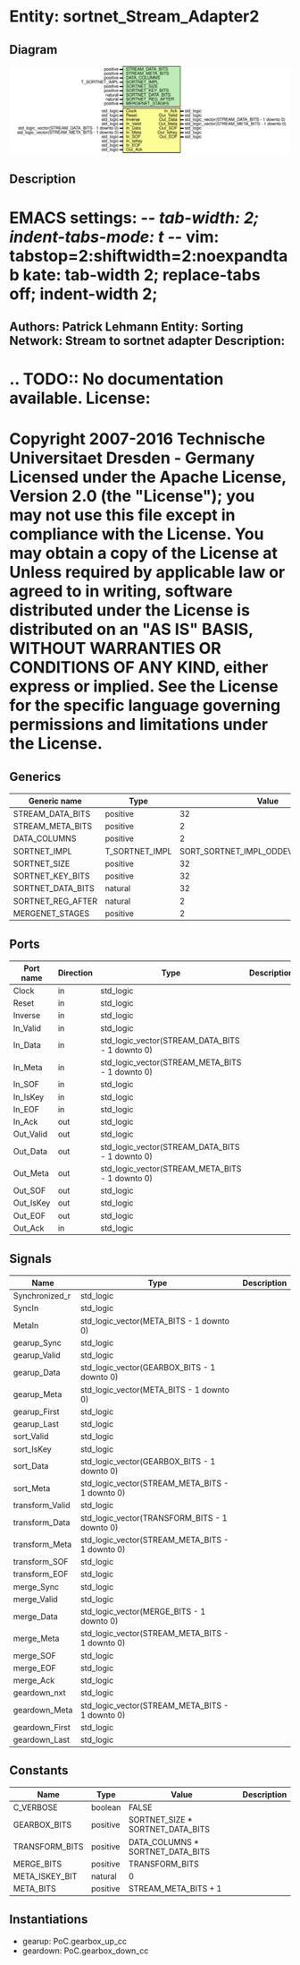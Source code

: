 # Entity: sortnet_Stream_Adapter2

## Diagram

![Diagram](sortnet_Stream_Adapter2.svg "Diagram")
## Description

EMACS settings: -*-  tab-width: 2; indent-tabs-mode: t -*-
vim: tabstop=2:shiftwidth=2:noexpandtab
kate: tab-width 2; replace-tabs off; indent-width 2;
=============================================================================
Authors:					Patrick Lehmann
Entity:					Sorting Network: Stream to sortnet adapter
Description:
-------------------------------------
.. TODO:: No documentation available.
License:
=============================================================================
Copyright 2007-2016 Technische Universitaet Dresden - Germany
Licensed under the Apache License, Version 2.0 (the "License");
you may not use this file except in compliance with the License.
You may obtain a copy of the License at
Unless required by applicable law or agreed to in writing, software
distributed under the License is distributed on an "AS IS" BASIS,
WITHOUT WARRANTIES OR CONDITIONS OF ANY KIND, either express or implied.
See the License for the specific language governing permissions and
limitations under the License.
=============================================================================
## Generics

| Generic name      | Type           | Value                               | Description |
| ----------------- | -------------- | ----------------------------------- | ----------- |
| STREAM_DATA_BITS  | positive       | 32                                  |             |
| STREAM_META_BITS  | positive       | 2                                   |             |
| DATA_COLUMNS      | positive       | 2                                   |             |
| SORTNET_IMPL      | T_SORTNET_IMPL | SORT_SORTNET_IMPL_ODDEVEN_MERGESORT |             |
| SORTNET_SIZE      | positive       | 32                                  |             |
| SORTNET_KEY_BITS  | positive       | 32                                  |             |
| SORTNET_DATA_BITS | natural        | 32                                  |             |
| SORTNET_REG_AFTER | natural        | 2                                   |             |
| MERGENET_STAGES   | positive       | 2                                   |             |
## Ports

| Port name | Direction | Type                                            | Description |
| --------- | --------- | ----------------------------------------------- | ----------- |
| Clock     | in        | std_logic                                       |             |
| Reset     | in        | std_logic                                       |             |
| Inverse   | in        | std_logic                                       |             |
| In_Valid  | in        | std_logic                                       |             |
| In_Data   | in        | std_logic_vector(STREAM_DATA_BITS - 1 downto 0) |             |
| In_Meta   | in        | std_logic_vector(STREAM_META_BITS - 1 downto 0) |             |
| In_SOF    | in        | std_logic                                       |             |
| In_IsKey  | in        | std_logic                                       |             |
| In_EOF    | in        | std_logic                                       |             |
| In_Ack    | out       | std_logic                                       |             |
| Out_Valid | out       | std_logic                                       |             |
| Out_Data  | out       | std_logic_vector(STREAM_DATA_BITS - 1 downto 0) |             |
| Out_Meta  | out       | std_logic_vector(STREAM_META_BITS - 1 downto 0) |             |
| Out_SOF   | out       | std_logic                                       |             |
| Out_IsKey | out       | std_logic                                       |             |
| Out_EOF   | out       | std_logic                                       |             |
| Out_Ack   | in        | std_logic                                       |             |
## Signals

| Name            | Type                                            | Description |
| --------------- | ----------------------------------------------- | ----------- |
| Synchronized_r  | std_logic                                       |             |
| SyncIn          | std_logic                                       |             |
| MetaIn          | std_logic_vector(META_BITS - 1 downto 0)        |             |
| gearup_Sync     | std_logic                                       |             |
| gearup_Valid    | std_logic                                       |             |
| gearup_Data     | std_logic_vector(GEARBOX_BITS - 1 downto 0)     |             |
| gearup_Meta     | std_logic_vector(META_BITS - 1 downto 0)        |             |
| gearup_First    | std_logic                                       |             |
| gearup_Last     | std_logic                                       |             |
| sort_Valid      | std_logic                                       |             |
| sort_IsKey      | std_logic                                       |             |
| sort_Data       | std_logic_vector(GEARBOX_BITS - 1 downto 0)     |             |
| sort_Meta       | std_logic_vector(STREAM_META_BITS - 1 downto 0) |             |
| transform_Valid | std_logic                                       |             |
| transform_Data  | std_logic_vector(TRANSFORM_BITS - 1 downto 0)   |             |
| transform_Meta  | std_logic_vector(STREAM_META_BITS - 1 downto 0) |             |
| transform_SOF   | std_logic                                       |             |
| transform_EOF   | std_logic                                       |             |
| merge_Sync      | std_logic                                       |             |
| merge_Valid     | std_logic                                       |             |
| merge_Data      | std_logic_vector(MERGE_BITS - 1 downto 0)       |             |
| merge_Meta      | std_logic_vector(STREAM_META_BITS - 1 downto 0) |             |
| merge_SOF       | std_logic                                       |             |
| merge_EOF       | std_logic                                       |             |
| merge_Ack       | std_logic                                       |             |
| geardown_nxt    | std_logic                                       |             |
| geardown_Meta   | std_logic_vector(STREAM_META_BITS - 1 downto 0) |             |
| geardown_First  | std_logic                                       |             |
| geardown_Last   | std_logic                                       |             |
## Constants

| Name           | Type     | Value                             | Description |
| -------------- | -------- | --------------------------------- | ----------- |
| C_VERBOSE      | boolean  |  FALSE                            |             |
| GEARBOX_BITS   | positive |  SORTNET_SIZE * SORTNET_DATA_BITS |             |
| TRANSFORM_BITS | positive |  DATA_COLUMNS * SORTNET_DATA_BITS |             |
| MERGE_BITS     | positive |  TRANSFORM_BITS                   |             |
| META_ISKEY_BIT | natural  |  0                                |             |
| META_BITS      | positive |  STREAM_META_BITS + 1             |             |
## Instantiations

- gearup: PoC.gearbox_up_cc
- geardown: PoC.gearbox_down_cc
